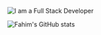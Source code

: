 ![I am a Full Stack Developer](https://i.ibb.co/8sLzc2Q/is-Ow-Al-Ru-TYylcw-Nl-PWKWFA.png)

![Fahim's GitHub stats](https://github-readme-stats.vercel.app/api?username=Fahim-Prodhan&show_icons=true&theme=radical)
